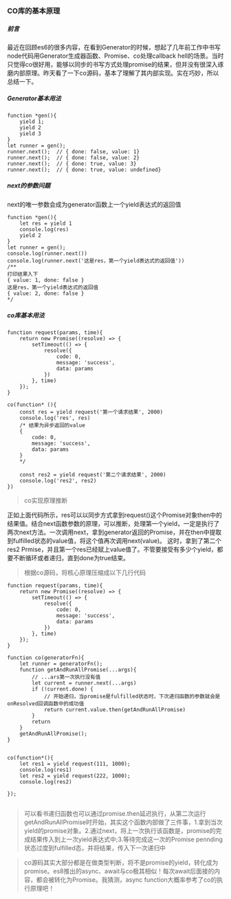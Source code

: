 ### CO库的基本原理

##### 前言
最近在回顾es6的很多内容，在看到Generator的时候，想起了几年前工作中书写node代码用Generator生成器函数、Promise、co处理callback hell的场景。当时只觉得co很好用，能够以同步的书写方式处理promise的结果，但并没有很深入琢磨内部原理。昨天看了一下co源码，基本了理解了其内部实现。实在巧妙，所以总结一下。

##### Generator基本用法
```
function *gen(){
    yield 1;
    yield 2
    yield 3
}
let runner = gen();
runner.next();  // { done: false, value: 1}
runner.next();  // { done: false, value: 2}
runner.next();  // { done: true, value: 3}
runner.next();  // { done: true, value: undefined}
```

##### next的参数问题
next的唯一参数会成为generator函数上一个yield表达式的返回值
```
function *gen(){
    let res = yield 1
    console.log(res)
    yield 2
}
let runner = gen();
console.log(runner.next())
console.log(runner.next('这是res，第一个yield表达式的返回值'))
/**
打印结果入下
{ value: 1, done: false }
这是res，第一个yield表达式的返回值
{ value: 2, done: false }
*/
```


##### co库基本用法
```
function request(params, time){
    return new Promise((resolve) => {
        setTimeout(() => {
            resolve({
                code: 0,
                message: 'success',
                data: params
            })
        }, time)
    });
}

co(function* (){
    const res = yield request('第一个请求结果', 2000)
    console.log('res', res)
    /* 结果为异步返回的value
    {
        code: 0,
        message: 'success',
        data: params
    }
    */

    const res2 = yield request('第二个请求结果', 2000)
    console.log('res2', res2)
})

```
> co实现原理推断

正如上面代码所示，res可以以同步方式拿到request()这个Promise对象then中的结果值。结合next函数参数的原理，可以推断，处理第一个yield，一定是执行了两次next方法。一次调用next，拿到generator返回的Promise，并在then中提取到fulfilled状态的value值，将这个值再次调用next(value)。 这时，拿到了第二个res2 Prmise，并且第一个res已经赋上value值了。不管要接受有多少个yield，都要不断循环或者递归，直到done为true结束。

> 根据co源码，将核心原理压缩成以下几行代码

```
function request(params, time){
    return new Promise((resolve) => {
        setTimeout(() => {
            resolve({
                code: 0,
                message: 'success',
                data: params
            })
        }, time)
    });
}

function co(generatorFn){
    let runner = generatorFn();
    function getAndRunAllPromise(...args){
        // ...ars第一次执行没有值
        let current = runner.next(...args)
        if (!current.done) {
            // 开始递归，当promise是fulfilled状态时，下次递归函数的参数就会是onResolved回调函数中的成功值
            return current.value.then(getAndRunAllPromise)
        }
        return
    }
    getAndRunAllPromise();
}


co(function*(){
    let res1 = yield request(111, 1000);
    console.log(res1)
    let res2 = yield request(222, 1000);
    console.log(res2)

});


```

> 可以看书递归函数也可以通过promise.then延迟执行，从第二次运行getAndRunAllPromise时开始，其实这个函数内部做了三件事，1.拿到当次yield的promise对象。2.通过next，将上一次执行该函数是，promise的完成结果传入到上一次yield表达式中;3.等待完成这一次的Promise pennding状态过度到fulfilled态，并将结果，传入下一次递归中


> co源码其实大部分都是在做类型判断，将不是promise的yield，转化成为promise。es8推出的async、await与co极其相似！每次await后面接的内容，都会被转化为Promise。我猜测，async function大概率参考了co的执行原理吧！